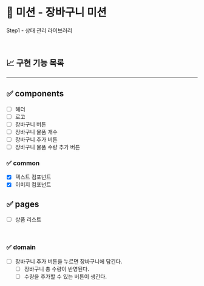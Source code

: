 # 🚀 미션 - 장바구니 미션

Step1 - 상태 관리 라이브러리

<br>

## 📈 구현 기능 목록

---

## ✅ components

- [ ] 헤더
- [ ] 로고
- [ ] 장바구니 버튼
- [ ] 장바구니 물품 개수
- [ ] 장바구니 추가 버튼
- [ ] 장바구니 물품 수량 추가 버튼

### ✅ common

- [x] 텍스트 컴포넌트
- [x] 이미지 컴포넌트

## ✅ pages

- [ ] 상품 리스트

<br>

### ✅ domain

- [ ] 장바구니 추가 버튼을 누르면 장바구니에 담긴다.
  - [ ] 장바구니 총 수량이 반영된다.
  - [ ] 수량을 추가할 수 있는 버튼이 생긴다.

<br>
